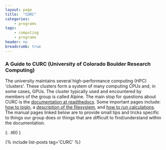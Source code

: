 ```yaml
---
layout: page
title:  "CURC"
categories:
    - programs
tags:
    - computing
    - programs
header: no
breadcrumb: true
---
```



### A Guide to CURC (University of Colorado Boulder Research Computing)

The university maintains several high-performance computing (HPC) 'clusters'. These clusters form a system of many computing CPUs and, in some cases, GPUs. The cluster typically used and encountered by members of the group is called Alpine. The main stop for questions about CURC is the [documentation at readthedocs](https://curc.readthedocs.io/en/latest/). Some important pages include: [how to login](https://curc.readthedocs.io/en/latest/access/logging-in.html), a [description of the filesystem](https://curc.readthedocs.io/en/latest/compute/filesystems.html), and [how to run calculations](https://curc.readthedocs.io/en/latest/compute/filesystems.html). The manual pages linked below are to provide small tips and tricks specific to things our group does or things that are difficult to find/understand within the documentation.

{: .t60 }

{% include list-posts tag='CURC' %}
